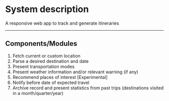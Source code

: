# System description

A responsive web app to track and generate itineraries

---

## Components/Modules

1. Fetch current or custom location
2. Parse a desired destination and date
3. Present transportation modes
4. Present weather information and/or relevant warning (if any)
5. Recommend places of interest [Experimental]
6. Notify before date of expected travel
7. Archive record and present statistics from past trips (destinations visited in a month/quarter/year)
